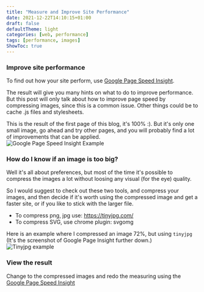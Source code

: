 ```yaml
---
title: "Measure and Improve Site Performance"
date: 2021-12-22T14:10:15+01:00
draft: false
defaultTheme: light
categories: [web, performance]
tags: [performance, images]
ShowToc: true
---
```


### Improve site performance 
To find out how your site perform, use [Google Page Speed Insight](https://pagespeed.web.dev/).  

The result will give you many hints on what to do to improve performance. But this post 
will only talk about how to improve page speed by compressing images, since this is a common issue. Other things could be to cache .js files and stylesheets.  

This is the result of the first page of this blog, it's 100% :). But it's only one small image, go ahead and try other pages, and you will probably find a lot of improvements that can be applied.
![Google Page Speed Insight Example](/images/google_performance.png)

### How do I know if an image is too big?
Well it's all about preferences, but most of the time it's possible to compress the images a lot without loosing any visual (for the eye) quality.  

So I would suggest to check out these two tools, and compress your images, and then 
decide if it's worth using the compressed image and get a faster site, or if you like to stick with the larger file. 

 - To compress png, jpg use: https://tinyjpg.com/
 - To compress SVG, use chrome plugin: svgomg

Here is an example where I compressed an image 72%, but using `tinyjpg`  
(It's the screenshot of Google Page Insight further down.)
![Tinyjpg example](/images/google-performance-tinyjbp-ex.png)

### View the result 
Change to the compressed images and redo the measuring using the [Google Page Speed Insight](https://pagespeed.web.dev/) 













